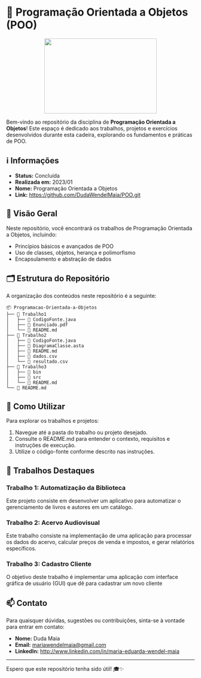 # 📘 Programação Orientada a Objetos (POO)

<div align="center">
<img width="300" height="200" src="https://i.pinimg.com/originals/e7/26/c7/e726c74ac081eed50feee1433d12c998.gif">
</div>

Bem-vindo ao repositório da disciplina de **Programação Orientada a Objetos**! Este espaço é dedicado aos trabalhos, projetos e exercícios desenvolvidos durante esta cadeira, explorando os fundamentos e práticas de POO.

## ℹ️ Informações

- **Status:** Concluída
- **Realizada em:** 2023/01
- **Nome:** Programação Orientada a Objetos
- **Link:** https://github.com/DudaWendelMaia/POO.git

## 🌟 Visão Geral

Neste repositório, você encontrará os trabalhos de Programação Orientada a Objetos, incluindo:

- Princípios básicos e avançados de POO
- Uso de classes, objetos, herança e polimorfismo
- Encapsulamento e abstração de dados

## 🗂️ Estrutura do Repositório

A organização dos conteúdos neste repositório é a seguinte:

```
📦 Programacao-Orientada-a-Objetos
├── 📁 Trabalho1
│   ├── 📄 CodigoFonte.java
│   ├── 📄 Enunciado.pdf
│   └── 📄 README.md
├── 📁 Trabalho2
│   ├── 📄 CodigoFonte.java
│   ├── 📄 DiagramaClasse.asta
│   ├── 📄 README.md
│   ├── 📄 dados.csv
│   └── 📄 resultado.csv
├── 📁 Trabalho3
│   ├── 📄 bin
│   ├── 📄 src
│   └── 📄 README.md
└── 📄 README.md
```

## 🔧 Como Utilizar

Para explorar os trabalhos e projetos:

1. Navegue até a pasta do trabalho ou projeto desejado.
2. Consulte o README.md para entender o contexto, requisitos e instruções de execução.
3. Utilize o código-fonte conforme descrito nas instruções.

## 🚀 Trabalhos Destaques

### Trabalho 1: Automatização da Biblioteca
Este projeto consiste em desenvolver um aplicativo para automatizar o gerenciamento de livros e autores em um catálogo.

### Trabalho 2: Acervo Audiovisual
Este trabalho consiste na implementação de uma aplicação para processar os dados do acervo, calcular preços de venda e 
impostos, e gerar relatórios específicos.

### Trabalho 3: Cadastro Cliente
O objetivo deste trabalho é implementar uma aplicação com interface gráfica de usuário (GUI) que dê para cadastrar um 
novo cliente

## 📫 Contato

Para quaisquer dúvidas, sugestões ou contribuições, sinta-se à vontade para entrar em contato:

- **Nome:** Duda Maia
- **Email:** mariawendelmaia@gmail.com
- **LinkedIn:** http://www.linkedin.com/in/maria-eduarda-wendel-maia

---

Espero que este repositório tenha sido útil! 🎓✨

